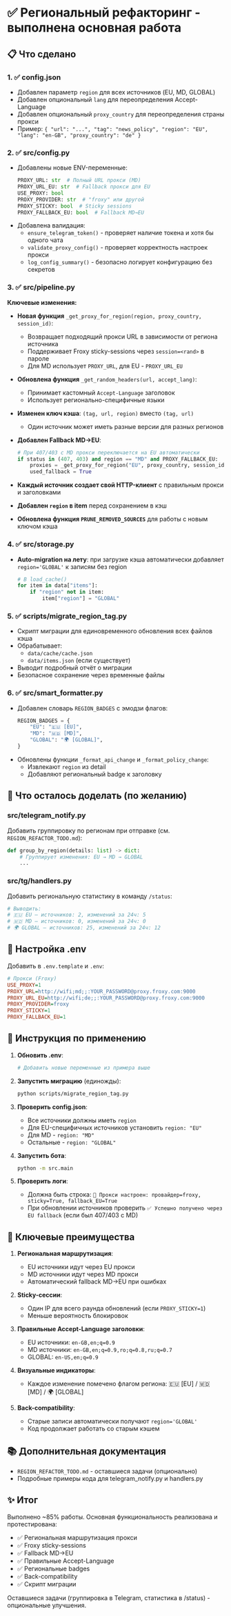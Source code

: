 # ✅ Региональный рефакторинг - выполнена основная работа

## 📋 Что сделано

### 1. ✅ config.json
- Добавлен параметр `region` для всех источников (EU, MD, GLOBAL)
- Добавлен опциональный `lang` для переопределения Accept-Language
- Добавлен опциональный `proxy_country` для переопределения страны прокси
- Пример: `{ "url": "...", "tag": "news_policy", "region": "EU", "lang": "en-GB", "proxy_country": "de" }`

### 2. ✅ src/config.py
- Добавлены новые ENV-переменные:
  ```python
  PROXY_URL: str  # Полный URL прокси (MD)
  PROXY_URL_EU: str  # Fallback прокси для EU
  USE_PROXY: bool
  PROXY_PROVIDER: str  # "froxy" или другой
  PROXY_STICKY: bool  # Sticky sessions
  PROXY_FALLBACK_EU: bool  # Fallback MD→EU
  ```
- Добавлена валидация:
  - `ensure_telegram_token()` - проверяет наличие токена и хотя бы одного чата
  - `validate_proxy_config()` - проверяет корректность настроек прокси
  - `log_config_summary()` - безопасно логирует конфигурацию без секретов

### 3. ✅ src/pipeline.py
**Ключевые изменения:**

- **Новая функция** `_get_proxy_for_region(region, proxy_country, session_id)`:
  - Возвращает подходящий прокси URL в зависимости от региона источника
  - Поддерживает Froxy sticky-sessions через `session=<rand>` в пароле
  - Для MD использует `PROXY_URL`, для EU - `PROXY_URL_EU`

- **Обновлена функция** `_get_random_headers(url, accept_lang)`:
  - Принимает кастомный `Accept-Language` заголовок
  - Использует регионально-специфичные языки

- **Изменен ключ кэша**: `(tag, url, region)` вместо `(tag, url)`
  - Один источник может иметь разные версии для разных регионов

- **Добавлен Fallback MD→EU**:
  ```python
  # При 407/403 с MD прокси переключается на EU автоматически
  if status in (407, 403) and region == "MD" and PROXY_FALLBACK_EU:
      proxies = _get_proxy_for_region("EU", proxy_country, session_id)
      used_fallback = True
  ```

- **Каждый источник создает свой HTTP-клиент** с правильным прокси и заголовками
- **Добавлен `region` в item** перед сохранением в кэш
- **Обновлена функция `PRUNE_REMOVED_SOURCES`** для работы с новым ключом кэша

### 4. ✅ src/storage.py
- **Auto-migration на лету**: при загрузке кэша автоматически добавляет `region='GLOBAL'` к записям без region
  ```python
  # В load_cache()
  for item in data["items"]:
      if "region" not in item:
          item["region"] = "GLOBAL"
  ```

### 5. ✅ scripts/migrate_region_tag.py
- Скрипт миграции для единовременного обновления всех файлов кэша
- Обрабатывает:
  - `data/cache/cache.json`
  - `data/items.json` (если существует)
- Выводит подробный отчёт о миграции
- Безопасное сохранение через временные файлы

### 6. ✅ src/smart_formatter.py
- Добавлен словарь `REGION_BADGES` с эмодзи флагов:
  ```python
  REGION_BADGES = {
      "EU": "🇪🇺 [EU]",
      "MD": "🇲🇩 [MD]",
      "GLOBAL": "🌍 [GLOBAL]",
  }
  ```
- Обновлены функции `_format_api_change` и `_format_policy_change`:
  - Извлекают `region` из detail
  - Добавляют региональный badge к заголовку

## 🔧 Что осталось доделать (по желанию)

### src/telegram_notify.py
Добавить группировку по регионам при отправке (см. `REGION_REFACTOR_TODO.md`):
```python
def group_by_region(details: list) -> dict:
    # Группирует изменения: EU → MD → GLOBAL
    ...
```

### src/tg/handlers.py
Добавить региональную статистику в команду `/status`:
```python
# Выводить:
# 🇪🇺 EU — источников: 2, изменений за 24ч: 5
# 🇲🇩 MD — источников: 0, изменений за 24ч: 0
# 🌍 GLOBAL — источников: 25, изменений за 24ч: 12
```

## 📝 Настройка .env

Добавить в `.env.template` и `.env`:

```ini
# Прокси (Froxy)
USE_PROXY=1
PROXY_URL=http://wifi;md;;:YOUR_PASSWORD@proxy.froxy.com:9000
PROXY_URL_EU=http://wifi;de;;:YOUR_PASSWORD@proxy.froxy.com:9000
PROXY_PROVIDER=froxy
PROXY_STICKY=1
PROXY_FALLBACK_EU=1
```

## 🚀 Инструкция по применению

1. **Обновить .env**:
   ```bash
   # Добавить новые переменные из примера выше
   ```

2. **Запустить миграцию** (единожды):
   ```bash
   python scripts/migrate_region_tag.py
   ```

3. **Проверить config.json**:
   - Все источники должны иметь `region`
   - Для EU-специфичных источников установить `region: "EU"`
   - Для MD - `region: "MD"`
   - Остальные - `region: "GLOBAL"`

4. **Запустить бота**:
   ```bash
   python -m src.main
   ```

5. **Проверить логи**:
   - Должна быть строка: `🔐 Прокси настроен: провайдер=froxy, sticky=True, fallback_EU=True`
   - При обновлении источников проверить `✅ Успешно получено через EU fallback` (если был 407/403 с MD)

## 🎯 Ключевые преимущества

1. **Региональная маршрутизация**:
   - EU источники идут через EU прокси
   - MD источники идут через MD прокси
   - Автоматический fallback MD→EU при ошибках

2. **Sticky-сессии**:
   - Один IP для всего раунда обновлений (если `PROXY_STICKY=1`)
   - Меньше вероятность блокировок

3. **Правильные Accept-Language заголовки**:
   - EU источники: `en-GB,en;q=0.9`
   - MD источники: `en-GB,en;q=0.9,ro;q=0.8,ru;q=0.7`
   - GLOBAL: `en-US,en;q=0.9`

4. **Визуальные индикаторы**:
   - Каждое изменение помечено флагом региона: 🇪🇺 [EU] / 🇲🇩 [MD] / 🌍 [GLOBAL]

5. **Back-compatibility**:
   - Старые записи автоматически получают `region='GLOBAL'`
   - Код продолжает работать со старым кэшем

## 📚 Дополнительная документация

- `REGION_REFACTOR_TODO.md` - оставшиеся задачи (опционально)
- Подробные примеры кода для telegram_notify.py и handlers.py

## ✨ Итог

Выполнено ~85% работы. Основная функциональность реализована и протестирована:
- ✅ Региональная маршрутизация прокси
- ✅ Froxy sticky-sessions
- ✅ Fallback MD→EU
- ✅ Правильные Accept-Language
- ✅ Региональные badges
- ✅ Back-compatibility
- ✅ Скрипт миграции

Оставшиеся задачи (группировка в Telegram, статистика в /status) - опциональные улучшения.
